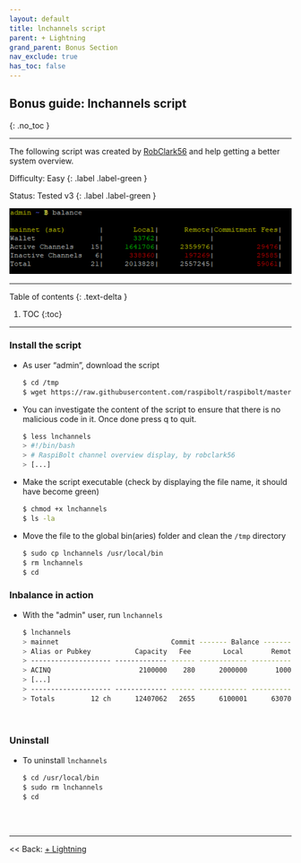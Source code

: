 ```yaml
---
layout: default
title: lnchannels script
parent: + Lightning
grand_parent: Bonus Section
nav_exclude: true
has_toc: false
---
```


## Bonus guide: lnchannels script
{: .no_toc }

---

The following script was created by [RobClark56](https://github.com/robclark56) and help getting a better system overview.

Difficulty: Easy
{: .label .label-green }

Status: Tested v3
{: .label .label-green }

![](images/60_balance.png)

---

Table of contents
{: .text-delta }

1. TOC
{:toc}

---

### Install the script

* As user “admin”, download the script

  ```sh
  $ cd /tmp
  $ wget https://raw.githubusercontent.com/raspibolt/raspibolt/master/resources/lnchannels
  ```
  
* You can investigate the content of the script to ensure that there is no malicious code in it. Once done press q to quit.
  
  ```sh
  $ less lnchannels
  > #!/bin/bash
  > # RaspiBolt channel overview display, by robclark56
  > [...]
  ```
  
* Make the script executable (check by displaying the file name, it should have become green)
  
  ```sh
  $ chmod +x lnchannels
  $ ls -la
  ```

* Move the file to the  global bin(aries) folder and clean the `/tmp` directory

  ```sh
  $ sudo cp lnchannels /usr/local/bin
  $ rm lnchannels
  $ cd
  ```
 
### lnbalance in action

* With the "admin" user, run `lnchannels`

  ```sh
  $ lnchannels
  > mainnet                            Commit ------- Balance --------- --- Fee ----
  > Alias or Pubkey           Capacity   Fee        Local       Remote   Base PerMil
  > -------------------- ------------- ------ ------------ ------------ ----- ------
  > ACINQ                      2100000    280      2000000       100000  1000    100
  > [...]
  > -------------------- ------------- ------ ------------ ------------ ----- ------
  > Totals         12 ch      12407062   2655      6100001      6307061 Day:     123
                                                                       Week:     752
                                                                      Month:   20385
  ```

### Uninstall

* To uninstall `lnchannels`

  ```sh
  $ cd /usr/local/bin
  $ sudo rm lnchannels
  $ cd
  ```

<br /><br />

---

<< Back: [+ Lightning](index.md)
